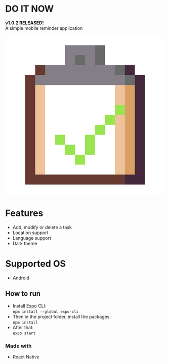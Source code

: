 # DO IT NOW
<b>v1.0.2 RELEASED!</b>\
A simple mobile reminder application

![Logo](./assets/images/icon_1024.png)

# Features
+ Add, modify or delete a task
+ Location support
+ Language support
+ Dark theme

# Supported OS
+ Android

## How to run
+ Install Expo CLI:\
`npm install --global expo-cli`
+ Then in the project folder, install the packages:\
`npm install`
+ After that:\
`expo start`

### Made with
+ React Native